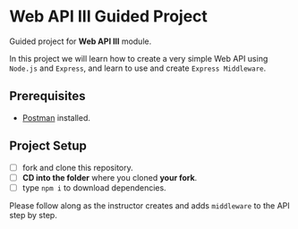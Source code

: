 # Web API III Guided Project

Guided project for **Web API III** module.

In this project we will learn how to create a very simple Web API using `Node.js` and `Express`, and learn to use and create `Express Middleware`.

## Prerequisites

- [Postman](https://www.getpostman.com/downloads/) installed.

## Project Setup

- [ ] fork and clone this repository.
- [ ] **CD into the folder** where you cloned **your fork**.
- [ ] type `npm i` to download dependencies.

Please follow along as the instructor creates and adds `middleware` to the API step by step.

